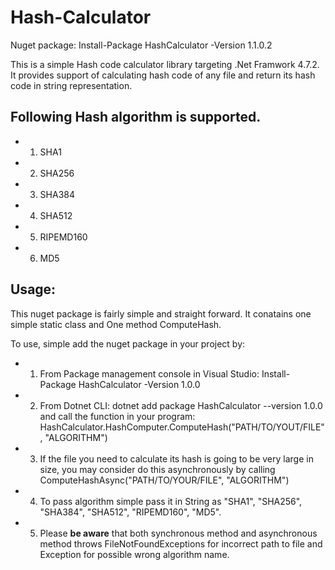 # Hash-Calculator
Nuget package: Install-Package HashCalculator -Version 1.1.0.2 

This is a simple Hash code calculator library targeting .Net Framwork 4.7.2. It provides support of calculating hash code of
any file and return its hash code in string representation.

## Following Hash algorithm is supported.
  * 1. SHA1
  * 2. SHA256
  * 3. SHA384
  * 4. SHA512
  * 5. RIPEMD160
  * 6. MD5
  
 ## Usage:
 
 This nuget package is fairly simple and straight forward. It conatains one simple static class and One method ComputeHash.
 
 To use, simple add the nuget package in your project by:
 
  * 1. From Package management console in Visual Studio: Install-Package HashCalculator -Version 1.0.0 
  
  * 2. From Dotnet CLI: dotnet add package HashCalculator --version 1.0.0 
 and call the function in your program: HashCalculator.HashComputer.ComputeHash("PATH/TO/YOUT/FILE", "ALGORITHM")
 
  * 3. If the file you need to calculate its hash is going to be very large in size, you may consider do this asynchronously by 
  calling ComputeHashAsync("PATH/TO/YOUR/FILE", "ALGORITHM")
  
  * 4. To pass algorithm simple pass it in String as "SHA1", "SHA256", "SHA384", "SHA512", "RIPEMD160", "MD5".
  
  * 5. Please **be aware** that both synchronous method and asynchronous method throws FileNotFoundExceptions for incorrect path to file
  and Exception for possible wrong algorithm name.
